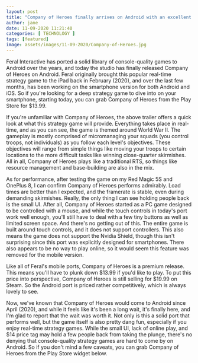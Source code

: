 ```yaml
---
layout: post
title: "Company of Heroes finally arrives on Android with an excellent port"
author: jane 
date: 11-09-2020 11:21:40 
categories: [ TECHNOLOGY ] 
tags: [featured]
image: assets/images/11-09-2020/Company-of-Heroes.jpg
---
```

Feral Interactive has ported a solid library of console-quality games to Android over the years, and today the studio has finally released Company of Heroes on Android. Feral originally brought this popular real-time strategy game to the iPad back in February (2020), and over the last few months, has been working on the smartphone version for both Android and iOS. So if you're looking for a deep strategy game to dive into on your smartphone, starting today, you can grab Company of Heroes from the Play Store for $13.99.

If you're unfamiliar with Company of Heroes, the above trailer offers a quick look at what this strategy game will provide. Everything takes place in real-time, and as you can see, the game is themed around World War II. The gameplay is mostly comprised of micromanaging your squads (you control troops, not individuals) as you follow each level's objectives. These objectives will range from simple things like moving your troops to certain locations to the more difficult tasks like winning close-quarter skirmishes. All in all, Company of Heroes plays like a traditional RTS, so things like resource management and base-building are also in the mix.

As for performance, after testing the game on my Red Magic 5S and OnePlus 8, I can confirm Company of Heroes performs admirably. Load times are better than I expected, and the framerate is stable, even during demanding skirmishes. Really, the only thing I can see holding people back is the small UI. After all, Company of Heroes started as a PC game designed to be controlled with a mouse, and while the touch controls in today's port work well enough, you'll still have to deal with a few tiny buttons as well as limited screen space. And there's no getting out of this. The entire game is built around touch controls, and it does not support controllers. This also means the game does not support the Nvidia Shield, though this isn't surprising since this port was explicitly designed for smartphones. There also appears to be no way to play online, so it would seem this feature was removed for the mobile version.

Like all of Feral's mobile ports, Company of Heroes is a premium release. This means you'll have to plunk down $13.99 if you'd like to play. To put this price into perspective, Company of Heroes is still selling for $19.99 on Steam. So the Android port is priced rather competitively, which is always lovely to see.

Now, we've known that Company of Heroes would come to Android since April (2020), and while it feels like it's been a long wait, it's finally here, and I'm glad to report that the wait was worth it. Not only is this a solid port that performs well, but the game itself is also pretty dang fun, especially if you enjoy real-time strategy games. While the small UI, lack of online play, and $14 price tag may hold a few people back from taking the plunge, there's no denying that console-quality strategy games are hard to come by on Android. So if you don't mind a few caveats, you can grab Company of Heroes from the Play Store widget below.